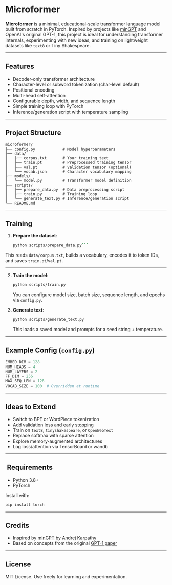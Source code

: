 # Microformer

**Microformer** is a minimal, educational-scale transformer language model built from scratch in PyTorch. Inspired by projects like [minGPT](https://github.com/karpathy/minGPT) and OpenAI's original GPT-1, this project is ideal for understanding transformer internals, experimenting with new ideas, and training on lightweight datasets like `text8` or Tiny Shakespeare.

---

## Features

- Decoder-only transformer architecture  
- Character-level or subword tokenization (char-level default)  
- Positional encoding  
- Multi-head self-attention  
- Configurable depth, width, and sequence length  
- Simple training loop with PyTorch  
- Inference/generation script with temperature sampling  

---

## Project Structure

```
microformer/
├── config.py            # Model hyperparameters
├── data/
│   ├── corpus.txt       # Your training text
│   ├── train.pt         # Preprocessed training tensor
│   ├── val.pt           # Validation tensor (optional)
│   └── vocab.json       # Character vocabulary mapping
├── models/
│   └── model.py         # Transformer model definition
├── scripts/
│   ├── prepare_data.py  # Data preprocessing script
│   ├── train.py         # Training loop
│   └── generate_text.py # Inference/generation script
└── README.md
```

---

##  Training

1. **Prepare the dataset**:

   ```bash
   python scripts/prepare_data.py```

This reads `data/corpus.txt`, builds a vocabulary, encodes it to token IDs, and saves `train.pt`/`val.pt`.

---

2. **Train the model**:

   ```bash
   python scripts/train.py
   ```

   You can configure model size, batch size, sequence length, and epochs via `config.py`.

3. **Generate text**:

   ```bash
   python scripts/generate_text.py
   ```

   This loads a saved model and prompts for a seed string + temperature.

---

##  Example Config (`config.py`)

```python
EMBED_DIM = 128
NUM_HEADS = 4
NUM_LAYERS = 2
FF_DIM = 256
MAX_SEQ_LEN = 128
VOCAB_SIZE = 100  # Overridden at runtime
```

---

##  Ideas to Extend

- Switch to BPE or WordPiece tokenization
- Add validation loss and early stopping
- Train on `text8`, `tinyshakespeare`, or `OpenWebText`
- Replace softmax with sparse attention
- Explore memory-augmented architectures
- Log loss/attention via TensorBoard or wandb

---

## ️ Requirements

- Python 3.8+
- PyTorch

Install with:

```bash
pip install torch
```

---

##  Credits

- Inspired by [minGPT](https://github.com/karpathy/minGPT) by Andrej Karpathy
- Based on concepts from the original [GPT-1 paper](https://cdn.openai.com/research-covers/language-unsupervised/language_understanding_paper.pdf)

---

##  License

MIT License. Use freely for learning and experimentation.


